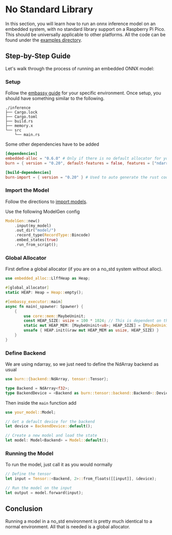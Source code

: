 # No Standard Library

In this section, you will learn how to run an onnx inference model on an embedded system, with no standard library support on a Raspberry Pi Pico. This should be universally applicable to other platforms. All the code can be found under the
[examples directory](https://github.com/tracel-ai/burn/tree/main/examples/raspberry-pi-pico).

## Step-by-Step Guide

Let's walk through the process of running an embedded ONNX model:

### Setup
Follow the [embassy guide](https://embassy.dev/book/#_getting_started) for your specific environment. Once setup, you should have something similar to the following.
```
./inference
├── Cargo.lock
├── Cargo.toml
├── build.rs
├── memory.x
└── src
    └── main.rs
```

Some other dependencies have to be added
```toml
[dependencies]
embedded-alloc = "0.6.0" # Only if there is no default allocator for your chip
burn = { version = "0.20", default-features = false, features = ["ndarray"] } # Backend must be ndarray

[build-dependencies]
burn-import = { version = "0.20" } # Used to auto generate the rust code to import the model
```

### Import the Model
Follow the directions to [import models](../import/README.md).

Use the following ModelGen config
```rs
ModelGen::new()
    .input(my_model)
    .out_dir("model/")
    .record_type(RecordType::Bincode)
    .embed_states(true)
    .run_from_script();
```

### Global Allocator
First define a global allocator (if you are on a no_std system without alloc).

```rs
use embedded_alloc::LlffHeap as Heap;

#[global_allocator]
static HEAP: Heap = Heap::empty();

#[embassy_executor::main]
async fn main(_spawner: Spawner) {
	{
        use core::mem::MaybeUninit;
        const HEAP_SIZE: usize = 100 * 1024; // This is dependent on the model size in memory.
        static mut HEAP_MEM: [MaybeUninit<u8>; HEAP_SIZE] = [MaybeUninit::uninit(); HEAP_SIZE];
        unsafe { HEAP.init(&raw mut HEAP_MEM as usize, HEAP_SIZE) }
    }
}
```

### Define Backend
We are using ndarray, so we just need to define the NdArray backend as usual
```rs
use burn::{backend::NdArray, tensor::Tensor};

type Backend = NdArray<f32>;
type BackendDevice = <Backend as burn::tensor::backend::Backend>::Device;
```

Then inside the `main` function add
```rs
use your_model::Model;

// Get a default device for the backend
let device = BackendDevice::default();

// Create a new model and load the state
let model: Model<Backend> = Model::default();
```

### Running the Model
To run the model, just call it as you would normally
```rs
// Define the tensor
let input = Tensor::<Backend, 2>::from_floats([[input]], &device);

// Run the model on the input
let output = model.forward(input);
```

## Conclusion
Running a model in a no_std environment is pretty much identical to a normal environment. All that is needed is a global allocator.
